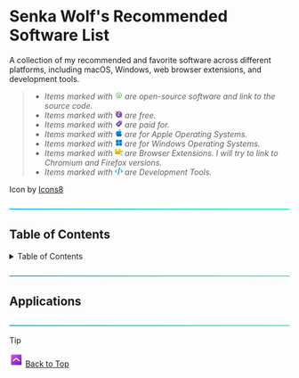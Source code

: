 # Senka Wolf's Recommended Software List
A collection of my recommended and favorite software across different platforms, including macOS, Windows, web browser extensions, and development tools.

> - *Items marked with ![Open-Source Software](https://github.com/senkawolf/Software-List/blob/main/media/opensource14.png?raw=true) are open-source software and link to the source code.* 
> - *Items marked with ![Freeware](https://github.com/senkawolf/Software-List/blob/main/media/freeware14.png?raw=true) are free.*
> - *Items marked with ![Paid](https://github.com/senkawolf/Software-List/blob/main/media/paid14.png?raw=true) are paid for.*
> - *Items marked with ![Apple](https://github.com/senkawolf/Software-List/blob/main/media/apple14.png?raw=true) are for Apple Operating Systems.*
> - *Items marked with ![Windows](https://github.com/senkawolf/Software-List/blob/main/media/windows14.png?raw=true) are for Windows Operating Systems.*
> - *Items marked with ![Browser Extensions](https://github.com/senkawolf/Software-List/blob/main/media/extensions14.png?raw=true) are Browser Extensions. I will try to link to Chromium and Firefox versions.*
> - *Items marked with ![Browser Extensions](https://github.com/senkawolf/Software-List/blob/main/media/dev14.png?raw=true) are Development Tools.*

Icon by <a target="_blank" href="https://icons8.com">Icons8</a>

![---](https://github.com/senkawolf/Software-List/blob/main/media/line.png?raw=true)

## Table of Contents

<details>
 <summary>Table of Contents</summary>
  
  - [Applications](#Applications)
    - Web Browser
    - Utilities
    - Developers
  - Browser Extensions
</details>

![---](https://github.com/senkawolf/Software-List/blob/main/media/line.png?raw=true)

## Applications

![---](https://github.com/senkawolf/Software-List/blob/main/media/line.png?raw=true)

> [!TIP]
> ![Back to Top](https://github.com/senkawolf/Software-List/blob/main/media/up25.png?raw=true) [Back to Top](#Senka-Wolfs-Recommended-Software-List)